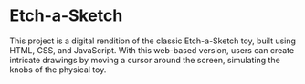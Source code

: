 # Etch-a-Sketch
This project is a digital rendition of the classic Etch-a-Sketch toy, built using HTML, CSS, and JavaScript. With this web-based version, users can create intricate drawings by moving a cursor around the screen, simulating the knobs of the physical toy.
